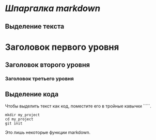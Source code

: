 # _**Шпаргалка markdown**_

## Выделение текста

# Заголовок первого уровня
## Заголовок второго уровня
### Заголовок третьего уровня

## Выделение кода
Чтобы выделить текст как код, поместите его в тройные кавычки `````. 
```
mkdir my_project
cd my_project
git init
```
Это лишь некоторые функции markdown. 
